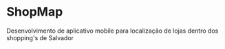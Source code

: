 # ShopMap
 Desenvolvimento de aplicativo mobile para localização de lojas dentro dos shopping's de Salvador
